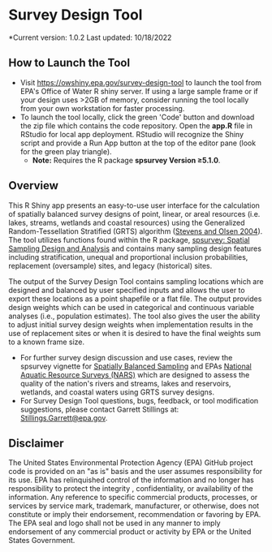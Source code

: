 # Survey Design Tool
*Current version: 1.0.2 Last updated: 10/18/2022
## How to Launch the Tool
* Visit https://owshiny.epa.gov/survey-design-tool to launch the tool from EPA's Office of Water R shiny server. If using a large sample frame or if your design uses >2GB of memory, consider running the tool locally from your own workstation for faster processing. 
* To launch the tool locally, click the green 'Code' button and download the zip file which contains the code repository. Open the <b>app.R</b> file in RStudio for local app deployment. RStudio will recognize the Shiny script and provide a Run App button at the top of the editor pane (look for the green play triangle).
     * <b>Note:</b> Requires the R package <b>spsurvey Version <span>&#8805;</span>5.1.0</b>.


## Overview
This R Shiny app presents an easy-to-use user interface for the calculation of spatially balanced survey designs of point, linear, or areal resources (i.e. lakes, streams, wetlands and coastal resources) using the Generalized Random-Tessellation Stratified (GRTS) algorithm ([Stevens and Olsen 2004](https://cfpub.epa.gov/ncer_abstracts/index.cfm/fuseaction/display.files/fileID/13339)). The tool utilizes functions found within the R package, [spsurvey: Spatial Sampling Design and Analysis](https://cran.r-project.org/package=spsurvey) and contains many sampling design features including stratification, unequal and proportional inclusion probabilities, replacement (oversample) sites, and legacy (historical) sites.

The output of the Survey Design Tool contains sampling locations which are designed and balanced by user specified inputs and allows the user to export these locations as a point shapefile or a flat file. The output provides design weights which can be used in categorical and continuous variable analyses (i.e., population estimates). The tool also gives the user the ability to adjust initial survey design weights when implementation results in the use of replacement sites or when it is desired to have the final weights sum to a known frame size. 

* For further survey design discussion and use cases, review the spsurvey vignette for [Spatially Balanced Sampling](https://cran.r-project.org/web/packages/spsurvey/vignettes/sampling.html) and EPAs [National Aquatic Resource Surveys (NARS)](https://www.epa.gov/national-aquatic-resource-surveys) which are designed to assess the quality of the nation's rivers and streams, lakes and reservoirs, wetlands, and coastal waters using GRTS survey designs. 
* For Survey Design Tool questions, bugs, feedback, or tool modification suggestions, please contact Garrett Stillings at: Stillings.Garrett@epa.gov. 

## Disclaimer
The United States Environmental Protection Agency (EPA) GitHub project code is provided on an "as is" basis and the user assumes responsibility for its use.  EPA has relinquished control of the information and no longer has responsibility to protect the integrity , confidentiality, or availability of the information.  Any reference to specific commercial products, processes, or services by service mark, trademark, manufacturer, or otherwise, does not constitute or imply their endorsement, recommendation or favoring by EPA.  The EPA seal and logo shall not be used in any manner to imply endorsement of any commercial product or activity by EPA or the United States Government.
